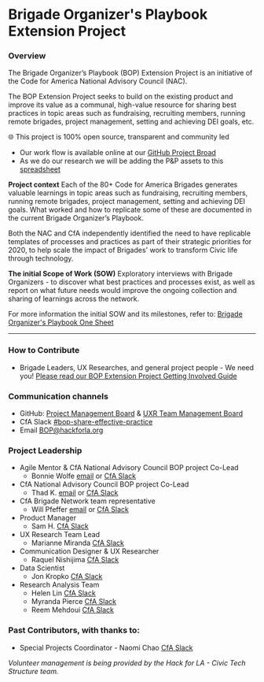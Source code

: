 # Brigade Organizer's Playbook Extension Project

### Overview
The Brigade Organizer’s Playbook (BOP) Extension Project is an initiative of the Code for America National Advisory Council (NAC). 

The BOP Extension Project seeks to build on the existing product and improve its value as a communal, high-value resource for sharing best practices in topic areas such as fundraising, recruiting members, running remote brigades, project management, setting and achieving DEI goals, etc.

🌐 This project is 100% open source, transparent and community led
- Our work flow is available online at our [GitHub Project Broad](https://github.com/codeforamerica/brigade-playbook/projects/1) 
- As we do our research we will be adding the P&P assets to this [spreadsheet](https://docs.google.com/spreadsheets/d/1N0VSDhYyy5WhX_z18Q0RvLlGO29JGGdMxVsD4X3nFYs/edit?usp=sharing)

**Project context**
Each of the 80+ Code for America Brigades generates valuable learnings in topic areas such as fundraising, recruiting members, running remote brigades, project management, setting and achieving DEI goals. What worked and how to replicate some of these are documented in the current Brigade Organizer’s Playbook.

Both the NAC and CfA independently identified the need to have replicable templates of processes and practices as part of their strategic priorities for 2020, to help scale the impact of Brigades' work to transform Civic life through technology.

**The initial Scope of Work (SOW)** 
Exploratory interviews with Brigade Organizers - to discover what best practices and processes exist, as well as report on what future needs would improve the ongoing collection and sharing of learnings across the network.

For more information the initial SOW and its milestones, refer to: [Brigade Organizer's Playbook One Sheet](https://docs.google.com/document/d/1P7HmROzkFYVyu7cFkzirwgO-F4i8v6ijQQ4PF44f5bE/)

---

### How to Contribute
   -  Brigade Leaders, UX Researches, and general project people - We need you!  [Please read our BOP Extension Project Getting Involved Guide](https://docs.google.com/document/d/1A2Tyqu4oqQevJa3vlrqeOrGT-jANs6CIbgyOpKKdcds/edit?usp=sharing)

### Communication channels
- GitHub: [Project Management Board](https://github.com/codeforamerica/brigade-playbook/projects/1) & [UXR Team Management Board](https://github.com/codeforamerica/brigade-playbook/projects/2)
- CfA Slack [#bop-share-effective-practice](https://cfa.slack.com/archives/G0196272BBN)
- Email [BOP@hackforla.org](mailto:BOP@hackforla.org) 

### Project Leadership
   - Agile Mentor & CfA National Advisory Council BOP project Co-Lead
      - Bonnie Wolfe [email](mailto:bonnie@hackforla.org) or [CfA Slack](https://codeforamerica.slack.com/team/UGREE50MT)
   - CfA National Advisory Council BOP project Co-Lead
      - Thad K. [email](mailto:bonnie@hackforla.org) or [CfA Slack](https://codeforamerica.slack.com/team/UAU40G31A)
   - CfA Brigade Network team representative
      - Will Pfeffer [email](wpfeffer@codeforamerica.org) or [CfA Slack](https://codeforamerica.slack.com/team/U014MEJV6KT)
   - Product Manager 
      - Sam H. [CfA Slack](https://codeforamerica.slack.com/team/U019C4LERSM)
   - UX Research Team Lead
      - Marianne Miranda [CfA Slack](https://codeforamerica.slack.com/team/U01ASEG8HK5)
   - Communication Designer & UX Researcher 
      - Raquel Nishijima [CfA Slack](https://codeforamerica.slack.com/team/U01EJ7KMLCV)
   - Data Scientist 
      - Jon Kropko [CfA Slack](https://codeforamerica.slack.com/team/UL9U380TH)
   - Research Analysis Team 
      - Helen Lin [CfA Slack](https://codeforamerica.slack.com/team/U01B79J9V9B)
      - Myranda Pierce [CfA Slack](https://codeforamerica.slack.com/team/U01E521NT2L)
      - Reem Mehdoui [CfA Slack](https://codeforamerica.slack.com/team/U01DF6AE5TL)
   
### Past Contributors, with thanks to:
- Special Projects Coordinator
      - Naomi Chao [CfA Slack](https://codeforamerica.slack.com/team/U018DSK3231)

_Volunteer management is being provided by the Hack for LA - Civic Tech Structure team._
